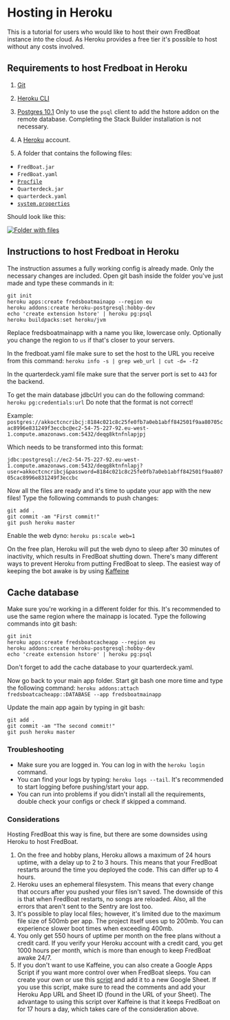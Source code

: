 # Hosting in Heroku
This is a tutorial for users who would like to host their own FredBoat instance into the cloud. As Heroku provides a free tier it's possible to host without any costs involved.

## Requirements to host Fredboat in Heroku

1. [Git](https://www.atlassian.com/git/tutorials/install-git)

2. [Heroku CLI](https://devcenter.heroku.com/articles/heroku-cli)

3. [Postgres 10.1](https://www.enterprisedb.com/downloads/postgres-postgresql-downloads) 
Only to use the `psql` client to add the hstore addon on the remote database. Completing the Stack Builder installation is not necessary.

4. A [Heroku](https://www.heroku.com/) account.

5. A folder that contains the following files:
- `FredBoat.jar`
- `FredBoat.yaml`
- [`Procfile`](https://github.com/FredBoat/fredboat.com/blob/master/Procfile)
- `Quarterdeck.jar`
- `quarterdeck.yaml`
- [`system.properties`](https://github.com/FredBoat/fredboat.com/blob/master/system.properties)

Should look like this:

[![Folder with files](https://imgur.com/7ClL7mJ.png)](https://imgur.com/7ClL7mJ.png)  

## Instructions to host Fredboat in Heroku
The instruction assumes a fully working config is already made. Only the necessary changes are included.
Open git bash inside the folder you've just made and type these commands in it:

```
git init
heroku apps:create fredsboatmainapp --region eu
heroku addons:create heroku-postgresql:hobby-dev
echo 'create extension hstore' | heroku pg:psql
heroku buildpacks:set heroku/jvm
```
Replace fredsboatmainapp with a name you like, lowercase only. Optionally you change the region to `us` if that's closer to your servers.

In the fredboat.yaml file make sure to set the host to the URL you receive from this command:
`heroku info -s | grep web_url | cut -d= -f2`

In the quarterdeck.yaml file make sure that the server port is set to `443` for the backend.

To get the main database jdbcUrl you can do the following command:
`heroku pg:credentials:url`
Do note that the format is not correct! 

Example:
`postgres://akkoctcncribcj:8184c021c8c25fe0fb7a0eb1abff842501f9aa80705cac8996e831249f3eccbc@ec2-54-75-227-92.eu-west-1.compute.amazonaws.com:5432/deqg8ktnfnlapjpj` 

Which needs to be transformed into this format:

`jdbc:postgresql://ec2-54-75-227-92.eu-west-1.compute.amazonaws.com:5432/deqg8ktnfnlapj?user=akkoctcncribcj&password=8184c021c8c25fe0fb7a0eb1abff842501f9aa80705cac8996e831249f3eccbc`

Now all the files are ready and it's time to update your app with the new files!
Type the following commands to push changes:
```
git add .
git commit -am "First commit!"
git push heroku master
```

Enable the web dyno:
`heroku ps:scale web=1`

On the free plan, Heroku will put the web dyno to sleep after 30 minutes of inactivity, which results in FredBoat shutting down. There's many different ways to prevent Heroku from putting FredBoat to sleep. 
The easiest way of keeping the bot awake is by using [Kaffeine](http://kaffeine.herokuapp.com/)

## Cache database
Make sure you're working in a different folder for this.
It's recommended to use the same region where the mainapp is located.
Type the following commands into git bash:
```
git init
heroku apps:create fredsboatcacheapp --region eu
heroku addons:create heroku-postgresql:hobby-dev
echo 'create extension hstore' | heroku pg:psql
```
Don't forget to add the cache database to your quarterdeck.yaml.

Now go back to your main app folder. Start git bash one more time and type the following command:
`heroku addons:attach fredsboatcacheapp::DATABASE --app fredsboatmainapp`

Update the main app again by typing in git bash:
```
git add .
git commit -am "The second commit!"
git push heroku master
```

### Troubleshooting 
- Make sure you are logged in. You can log in with the `heroku login` command.
- You can find your logs by typing: `heroku logs --tail`. It's recommended to start logging before pushing/start your app.
- You can run into problems if you didn't install all the requirements, double check your configs or check if skipped a command.


### Considerations
Hosting FredBoat this way is fine, but there are some downsides using Heroku to host FredBoat.

1. On the free and hobby plans, Heroku allows a maximum of 24 hours uptime, with a delay up to 2 to 3 hours. This means that your FredBoat restarts around the time you deployed the code. This can differ up to 4 hours.
2. Heroku uses an ephemeral filesystem. This means that every change that occurs after you pushed your files isn't saved. The downside of this is that when FredBoat restarts, no songs are reloaded. Also, all the errors that aren't sent to the Sentry are lost too.
3. It's possible to play local files; however, it's limited due to the maximum file size of 500mb per app. The project itself uses up to 200mb. You can experience slower boot times when exceeding 400mb.
4. You only get 550 hours of uptime per month on the free plans without a credit card. If you verify your Heroku account with a credit card, you get 1000 hours per month, which is more than enough to keep FredBoat awake 24/7.
5. If you don't want to use Kaffeine, you can also create a Google Apps Script if you want more control over when FredBoat sleeps. You can create your own or use this [script](https://github.com/FredBoat/fredboat.com/blob/master/heroku_keepawake.gs) and add it to a new Google Sheet. If you use this script, make sure to read the comments and add your Heroku App URL and Sheet ID (found in the URL of your Sheet). The advantage to using this script over Kaffeine is that it keeps FredBoat on for 17 hours a day, which takes care of the consideration above. 
